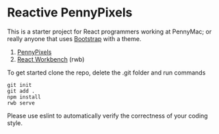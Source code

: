 # Reactive PennyPixels

This is a starter project for React programmers working at PennyMac; or really anyone that uses [Bootstrap](http://getbootstrap.com) with a theme.

1. [PennyPixels](http://pennypixels.pennymacusa.com/#navs) 
2. [React Workbench](https://github.com/petehunt/rwb) (rwb)

To get started clone the repo, delete the .git folder and run commands

    git init
    git add .
    npm install
    rwb serve

Please use eslint to automatically verify the correctness of your coding style.
